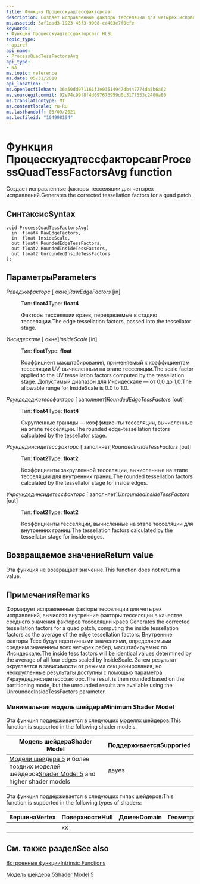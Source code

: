 ```yaml
---
title: Функция Процесскуадтессфакторсавг
description: Создает исправленные факторы тесселяции для четырех исправлений. | Функция Процесскуадтессфакторсавг
ms.assetid: 3af1dad3-1923-45f3-9908-ca403e7f0cfe
keywords:
- Функция Процесскуадтессфакторсавг HLSL
topic_type:
- apiref
api_name:
- ProcessQuadTessFactorsAvg
api_type:
- NA
ms.topic: reference
ms.date: 05/31/2018
api_location: ''
ms.openlocfilehash: 36a50dd971161f3e03514947db447774da5b6a62
ms.sourcegitcommit: 92e74c99f8f4d097676959d0c317f533c2400a80
ms.translationtype: MT
ms.contentlocale: ru-RU
ms.lasthandoff: 03/09/2021
ms.locfileid: "104998194"
---
```

# <a name="processquadtessfactorsavg-function"></a><span data-ttu-id="7299f-105">Функция Процесскуадтессфакторсавг</span><span class="sxs-lookup"><span data-stu-id="7299f-105">ProcessQuadTessFactorsAvg function</span></span>

<span data-ttu-id="7299f-106">Создает исправленные факторы тесселяции для четырех исправлений.</span><span class="sxs-lookup"><span data-stu-id="7299f-106">Generates the corrected tessellation factors for a quad patch.</span></span>

## <a name="syntax"></a><span data-ttu-id="7299f-107">Синтаксис</span><span class="sxs-lookup"><span data-stu-id="7299f-107">Syntax</span></span>

``` syntax
void ProcessQuadTessFactorsAvg(
  in  float4 RawEdgeFactors,
  in  float InsideScale,
  out float4 RoundedEdgeTessFactors,
  out float2 RoundedInsideTessFactors,
  out float2 UnroundedInsideTessFactors
);
```

## <a name="parameters"></a><span data-ttu-id="7299f-108">Параметры</span><span class="sxs-lookup"><span data-stu-id="7299f-108">Parameters</span></span>

<dl> <dt>

<span data-ttu-id="7299f-109">*Раведжефакторс* \[ окне\]</span><span class="sxs-lookup"><span data-stu-id="7299f-109">*RawEdgeFactors* \[in\]</span></span>
</dt> <dd>

<span data-ttu-id="7299f-110">Тип: **float4**</span><span class="sxs-lookup"><span data-stu-id="7299f-110">Type: **float4**</span></span>

<span data-ttu-id="7299f-111">Факторы тесселяции краев, передаваемые в стадию тесселяции.</span><span class="sxs-lookup"><span data-stu-id="7299f-111">The edge tessellation factors, passed into the tessellator stage.</span></span>

</dd> <dt>

<span data-ttu-id="7299f-112">*Инсидескале* \[ окне\]</span><span class="sxs-lookup"><span data-stu-id="7299f-112">*InsideScale* \[in\]</span></span>
</dt> <dd>

<span data-ttu-id="7299f-113">Тип: **float**</span><span class="sxs-lookup"><span data-stu-id="7299f-113">Type: **float**</span></span>

<span data-ttu-id="7299f-114">Коэффициент масштабирования, применяемый к коэффициентам тесселяции UV, вычисленным на этапе тесселяции.</span><span class="sxs-lookup"><span data-stu-id="7299f-114">The scale factor applied to the UV tessellation factors computed by the tessellation stage.</span></span> <span data-ttu-id="7299f-115">Допустимый диапазон для Инсидескале — от 0,0 до 1,0.</span><span class="sxs-lookup"><span data-stu-id="7299f-115">The allowable range for InsideScale is 0.0 to 1.0.</span></span>

</dd> <dt>

<span data-ttu-id="7299f-116">*Раундедеджетессфакторс* \[ заполняет\]</span><span class="sxs-lookup"><span data-stu-id="7299f-116">*RoundedEdgeTessFactors* \[out\]</span></span>
</dt> <dd>

<span data-ttu-id="7299f-117">Тип: **float4**</span><span class="sxs-lookup"><span data-stu-id="7299f-117">Type: **float4**</span></span>

<span data-ttu-id="7299f-118">Скругленные границы — коэффициенты тесселяции, вычисленные на этапе тесселяции.</span><span class="sxs-lookup"><span data-stu-id="7299f-118">The rounded edge-tessellation factors calculated by the tessellator stage.</span></span>

</dd> <dt>

<span data-ttu-id="7299f-119">*Раундединсидетессфакторс* \[ заполняет\]</span><span class="sxs-lookup"><span data-stu-id="7299f-119">*RoundedInsideTessFactors* \[out\]</span></span>
</dt> <dd>

<span data-ttu-id="7299f-120">Тип: **float2**</span><span class="sxs-lookup"><span data-stu-id="7299f-120">Type: **float2**</span></span>

<span data-ttu-id="7299f-121">Коэффициенты закругленной тесселяции, вычисленные на этапе тесселяции для внутренних границ.</span><span class="sxs-lookup"><span data-stu-id="7299f-121">The rounded tessellation factors calculated by the tessellator stage for inside edges.</span></span>

</dd> <dt>

<span data-ttu-id="7299f-122">*Унраундединсидетессфакторс* \[ заполняет\]</span><span class="sxs-lookup"><span data-stu-id="7299f-122">*UnroundedInsideTessFactors* \[out\]</span></span>
</dt> <dd>

<span data-ttu-id="7299f-123">Тип: **float2**</span><span class="sxs-lookup"><span data-stu-id="7299f-123">Type: **float2**</span></span>

<span data-ttu-id="7299f-124">Коэффициенты тесселяции, вычисленные на этапе тесселяции для внутренних границ.</span><span class="sxs-lookup"><span data-stu-id="7299f-124">The tessellation factors calculated by the tessellator stage for inside edges.</span></span>

</dd> </dl>

## <a name="return-value"></a><span data-ttu-id="7299f-125">Возвращаемое значение</span><span class="sxs-lookup"><span data-stu-id="7299f-125">Return value</span></span>

<span data-ttu-id="7299f-126">Эта функция не возвращает значение.</span><span class="sxs-lookup"><span data-stu-id="7299f-126">This function does not return a value.</span></span>

## <a name="remarks"></a><span data-ttu-id="7299f-127">Примечания</span><span class="sxs-lookup"><span data-stu-id="7299f-127">Remarks</span></span>

<span data-ttu-id="7299f-128">Формирует исправленные факторы тесселяции для четырех исправлений, вычисляя внутренние факторы тесселяции в качестве среднего значения факторов тесселяции краев.</span><span class="sxs-lookup"><span data-stu-id="7299f-128">Generates the corrected tessellation factors for a quad patch, computing the inside tessellation factors as the average of the edge tessellation factors.</span></span> <span data-ttu-id="7299f-129">Внутренние факторы Тесс будут идентичными значениями, определяемыми средним значением всех четырех ребер, масштабируемых по Инсидескале.</span><span class="sxs-lookup"><span data-stu-id="7299f-129">The inside tess factors will be identical values determined by the average of all four edges scaled by InsideScale.</span></span> <span data-ttu-id="7299f-130">Затем результат округляется в зависимости от режима секционирования, но неокругленные результаты доступны с помощью параметра Унраундединсидетессфакторс.</span><span class="sxs-lookup"><span data-stu-id="7299f-130">The result is then rounded based on the partitioning mode, but the unrounded results are available using the UnroundedInsideTessFactors parameter.</span></span>

### <a name="minimum-shader-model"></a><span data-ttu-id="7299f-131">Минимальная модель шейдера</span><span class="sxs-lookup"><span data-stu-id="7299f-131">Minimum Shader Model</span></span>

<span data-ttu-id="7299f-132">Эта функция поддерживается в следующих моделях шейдеров.</span><span class="sxs-lookup"><span data-stu-id="7299f-132">This function is supported in the following shader models.</span></span>



| <span data-ttu-id="7299f-133">Модель шейдера</span><span class="sxs-lookup"><span data-stu-id="7299f-133">Shader Model</span></span>                                                                | <span data-ttu-id="7299f-134">Поддерживается</span><span class="sxs-lookup"><span data-stu-id="7299f-134">Supported</span></span> |
|-----------------------------------------------------------------------------|-----------|
| <span data-ttu-id="7299f-135">[Модели шейдера 5](d3d11-graphics-reference-sm5.md) и более поздних моделей шейдеров</span><span class="sxs-lookup"><span data-stu-id="7299f-135">[Shader Model 5](d3d11-graphics-reference-sm5.md) and higher shader models</span></span> | <span data-ttu-id="7299f-136">да</span><span class="sxs-lookup"><span data-stu-id="7299f-136">yes</span></span>       |



 

<span data-ttu-id="7299f-137">Эта функция поддерживается в следующих типах шейдеров:</span><span class="sxs-lookup"><span data-stu-id="7299f-137">This function is supported in the following types of shaders:</span></span>



| <span data-ttu-id="7299f-138">Вершина</span><span class="sxs-lookup"><span data-stu-id="7299f-138">Vertex</span></span> | <span data-ttu-id="7299f-139">Поверхности</span><span class="sxs-lookup"><span data-stu-id="7299f-139">Hull</span></span> | <span data-ttu-id="7299f-140">Домен</span><span class="sxs-lookup"><span data-stu-id="7299f-140">Domain</span></span> | <span data-ttu-id="7299f-141">Геометрия</span><span class="sxs-lookup"><span data-stu-id="7299f-141">Geometry</span></span> | <span data-ttu-id="7299f-142">Пиксель</span><span class="sxs-lookup"><span data-stu-id="7299f-142">Pixel</span></span> | <span data-ttu-id="7299f-143">Вычисления</span><span class="sxs-lookup"><span data-stu-id="7299f-143">Compute</span></span> |
|--------|------|--------|----------|-------|---------|
|        | <span data-ttu-id="7299f-144">x</span><span class="sxs-lookup"><span data-stu-id="7299f-144">x</span></span>    |        |          |       |         |



 

## <a name="see-also"></a><span data-ttu-id="7299f-145">См. также раздел</span><span class="sxs-lookup"><span data-stu-id="7299f-145">See also</span></span>

<dl> <dt>

[<span data-ttu-id="7299f-146">Встроенные функции</span><span class="sxs-lookup"><span data-stu-id="7299f-146">Intrinsic Functions</span></span>](dx-graphics-hlsl-intrinsic-functions.md)
</dt> <dt>

[<span data-ttu-id="7299f-147">Модель шейдера 5</span><span class="sxs-lookup"><span data-stu-id="7299f-147">Shader Model 5</span></span>](d3d11-graphics-reference-sm5.md)
</dt> </dl>

 

 




